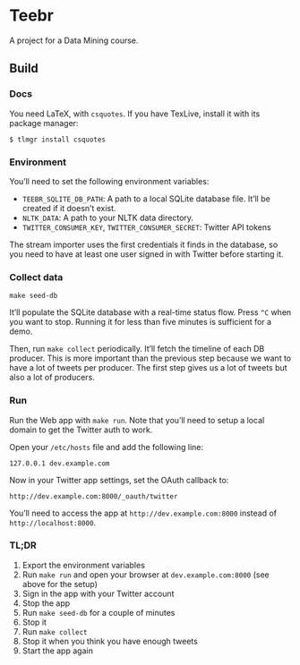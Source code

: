 # Teebr

A project for a Data Mining course.

## Build

### Docs

You need LaTeX, with `csquotes`. If you have TexLive, install it with its
package manager:

    $ tlmgr install csquotes

### Environment

You’ll need to set the following environment variables:

* `TEEBR_SQLITE_DB_PATH`: A path to a local SQLite database file. It’ll be
  created if it doesn’t exist.
* `NLTK_DATA`: A path to your NLTK data directory.
* `TWITTER_CONSUMER_KEY`, `TWITTER_CONSUMER_SECRET`: Twitter API tokens

The stream importer uses the first credentials it finds in the database, so you
need to have at least one user signed in with Twitter before starting it.

### Collect data

    make seed-db

It’ll populate the SQLite database with a real-time status flow. Press `^C`
when you want to stop. Running it for less than five minutes is sufficient for
a demo.

Then, run `make collect` periodically. It’ll fetch the timeline of each DB
producer. This is more important than the previous step because we want to have
a lot of tweets per producer. The first step gives us a lot of tweets but also
a lot of producers.

### Run

Run the Web app with `make run`. Note that you’ll need to setup a local domain
to get the Twitter auth to work.

Open your `/etc/hosts` file and add the following line:

    127.0.0.1 dev.example.com

Now in your Twitter app settings, set the OAuth callback to:

    http://dev.example.com:8000/_oauth/twitter

You’ll need to access the app at `http://dev.example.com:8000` instead of
`http://localhost:8000`.

### TL;DR

1. Export the environment variables
2. Run `make run` and open your browser at `dev.example.com:8000` (see above
   for the setup)
3. Sign in the app with your Twitter account
4. Stop the app
5. Run `make seed-db` for a couple of minutes
6. Stop it
7. Run `make collect`
8. Stop it when you think you have enough tweets
9. Start the app again
